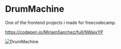 # DrumMachine
One of the frontend projects i made for freecodecamp.

https://codepen.io/MiriamSanchez/full/NWajxYP

![DrumMachine](https://user-images.githubusercontent.com/94837339/201696676-7b371cb2-bd21-44a9-b4d9-4461524a3d5d.jpg)
